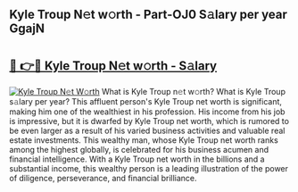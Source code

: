 ## Kyle Troup N𝚎t w𝚘rth - Part-OJ0 S𝚊lary per year GgajN

# <h2><a href="http://gc3ci8.nevu.top/?p=Kyle+Troup">🔗 👉🔴 Kyle Troup N𝚎t w𝚘rth - S𝚊lary</a></h2>

[![Kyle Troup N𝚎t W𝚘rth](https://i.imgur.com/Oavwk0R.jpeg)](http://gc3ci8.nevu.top/?p=Kyle+Troup)
What is Kyle Troup n𝚎t w𝚘rth? What is Kyle Troup s𝚊lary per year?
This affluent person's Kyle Troup net worth is significant, making him one of the wealthiest in his profession. His income from his job is impressive, but it is dwarfed by Kyle Troup net worth, which is rumored to be even larger as a result of his varied business activities and valuable real estate investments. This wealthy man, whose Kyle Troup net worth ranks among the highest globally, is celebrated for his business acumen and financial intelligence. With a Kyle Troup net worth in the billions and a substantial income, this wealthy person is a leading illustration of the power of diligence, perseverance, and financial brilliance.
